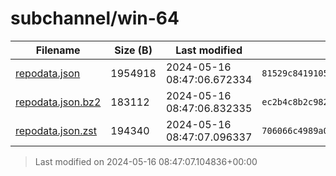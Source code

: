 # subchannel/win-64

| Filename | Size (B) | Last modified | SHA256 | MD5 |
|----------|----------|---------------|--------|-----|
| [repodata.json](repodata.json) | 1954918 | 2024-05-16 08:47:06.672334 | `81529c841910501884001bd9a911954a87695e35d7ba51cbccd0d076ee454051` | `f7c942be50185726c3877db08ef73c95` |
| [repodata.json.bz2](repodata.json.bz2) | 183112 | 2024-05-16 08:47:06.832335 | `ec2b4c8b2c982007d687fd1024d7ade7728b750b7d2cd0f76af85960190f4efb` | `b662bd2672f671e16110a49a499b5eab` |
| [repodata.json.zst](repodata.json.zst) | 194340 | 2024-05-16 08:47:07.096337 | `706066c4989a09111ca05989d1e3d1521509a490931e4bbdf4f9e9c9d2e7fb12` | `a78fe5cff4fe237e032204c2103464a3` |

> Last modified on 2024-05-16 08:47:07.104836+00:00